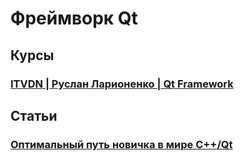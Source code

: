 # Фреймворк Qt

## Курсы

### [ITVDN | Руслан Ларионенко | Qt Framework](./ITVDN_Qt_Framework/README.md)

## Статьи

### [Оптимальный путь новичка в мире C++/Qt](./Articles/001.md)
